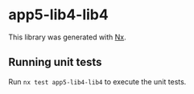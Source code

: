 # app5-lib4-lib4

This library was generated with [Nx](https://nx.dev).

## Running unit tests

Run `nx test app5-lib4-lib4` to execute the unit tests.
